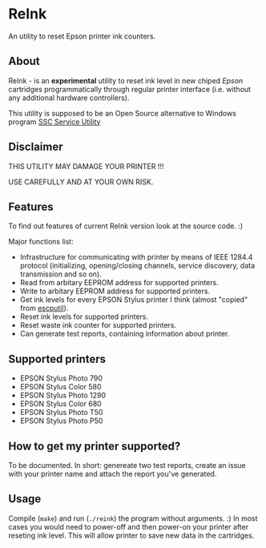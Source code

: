 # ReInk
An utility to reset Epson printer ink counters.

## About

ReInk - is an **experimental** utility to reset ink level in new chiped *Epson*
 cartridges programmatically through regular printer interface (i.e. without
 any additional hardware controllers).

This utility is supposed to be an Open Source alternative to Windows program
[SSC Service Utility](http://www.ssclg.com/epsone.shtml)

## Disclaimer

THIS UTILITY MAY DAMAGE YOUR PRINTER !!!

USE CAREFULLY AND AT YOUR OWN RISK.

## Features
To find out features of current ReInk version look at the source code. :)

Major functions list:
* Infrastructure for communicating with printer by means of IEEE 1284.4 protocol (initializing, opening/closing
channels, service discovery, data transmission and so on).
* Read from arbitary EEPROM address for supported printers.
* Write to arbitary EEPROM address for supported printers.
* Get ink levels for every EPSON Stylus printer I think (almost "copied" from [escputil](http://gimp-print.sourceforge.net/)).
* Reset ink levels for supported printers.
* Reset waste ink counter for supported printers.
* Can generate test reports, containing information about printer.

## Supported printers
* EPSON Stylus Photo 790
* EPSON Stylus Color 580
* EPSON Stylus Photo 1290
* EPSON Stylus Color 680
* EPSON Stylus Photo T50
* EPSON Stylus Photo P50

## How to get my printer supported?
To be documented. In short: genereate two test reports, create an issue with your printer name and attach the report you've generated.

## Usage
Compile (`make`) and run (`./reink`) the program without arguments. :)
In most cases you would need to power-off and then power-on your printer after reseting ink level. This will allow printer
to save new data in the cartridges.
